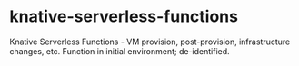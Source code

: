 # knative-serverless-functions
Knative Serverless Functions - VM provision, post-provision, infrastructure changes, etc.
Function in initial environment; de-identified.
 
